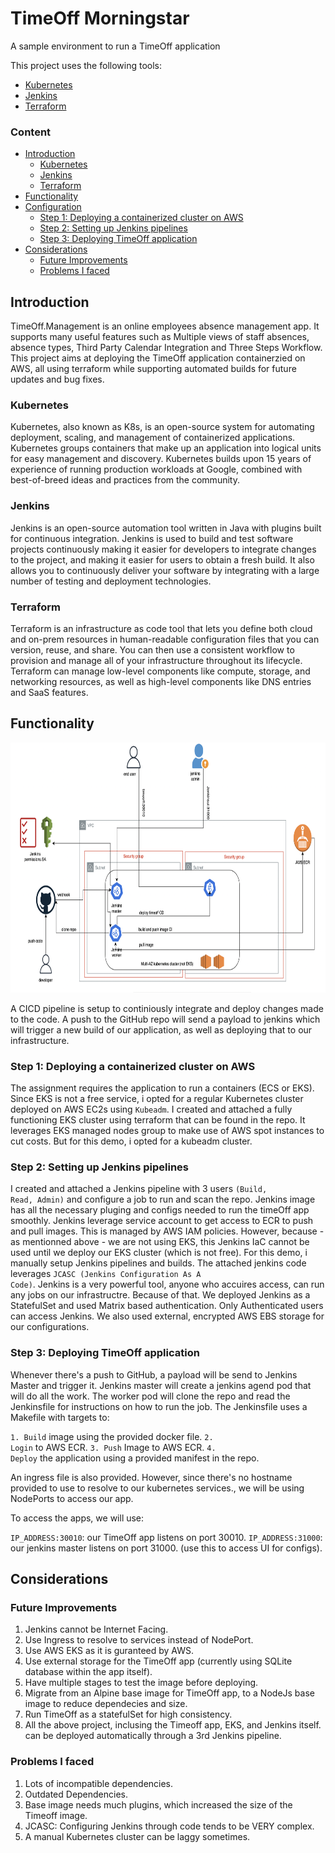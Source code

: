 # TimeOff Morningstar


A sample environment to run a TimeOff application 

This project uses the following tools:

- [Kubernetes](#Kubernetes)
- [Jenkins](#Jenkins)
- [Terraform](#Terraform)


### Content
- [Introduction](#Introduction)
  - [Kubernetes](#Kubernetes)
  - [Jenkins](#Jenkins)
  - [Terraform](#Terraform)
- [Functionality](#Functionality)
- [Configuration](#Configuration)
  - [Step 1: Deploying a containerized cluster on AWS](#Step-1-Deploying-a-containerized-cluster-on-AWS)
  - [Step 2: Setting up Jenkins pipelines](#Step-2-Setting-up-Jenkins-pipelines)
  - [Step 3: Deploying TimeOff application](#Step-3-Deploying-TimeOff-application)
- [Considerations](#Considerations)
  - [Future Improvements](#Future-Improvements)
  - [Problems I faced](#Problems-I-faced)




## Introduction


TimeOff.Management is an online employees absence management app. It supports many useful features such as Multiple views of staff absences, absence types, Third Party Calendar Integration and Three Steps Workflow.
This project aims at deploying the TimeOff application containerzied on AWS, all using terraform while supporting automated builds for future updates and bug fixes.




### Kubernetes

Kubernetes, also known as K8s, is an open-source system for automating deployment, scaling, and management of containerized applications.
Kubernetes groups containers that make up an application into logical units for easy management and discovery. Kubernetes builds upon 15 years of experience of running production workloads at Google, combined with best-of-breed ideas and practices from the community.




### Jenkins

Jenkins is an open-source automation tool written in Java with plugins built for continuous integration. Jenkins is used to build and test software projects continuously making it easier for developers to integrate changes to the project, and making it easier for users to obtain a fresh build. It also allows you to continuously deliver your software by integrating with a large number of testing and deployment technologies.


### Terraform

Terraform is an infrastructure as code tool that lets you define both cloud and on-prem resources in human-readable configuration files that you can version, reuse, and share. You can then use a consistent workflow to provision and manage all of your infrastructure throughout its lifecycle. Terraform can manage low-level components like compute, storage, and networking resources, as well as high-level components like DNS entries and SaaS features.




## Functionality

<p align="center">
  <img width="700" height="400" src="https://raw.githubusercontent.com/zedahmed144/Morningstar/master/solution-diagram.png?raw=true">
</p>

A CICD pipeline is setup to continiously integrate and deploy changes made to the code. A push to the GitHub repo will send a payload to jenkins which will trigger a new build of our application, as well as deploying that to our infrastructure.

### Step 1: Deploying a containerized cluster on AWS

The assignment requires the application to run a containers (ECS or EKS). Since EKS is not a free service, i opted for a regular Kubernetes cluster deployed on AWS EC2s using <code>Kubeadm</code>. 
I created and attached a fully functioning EKS cluster using terraform that can be found in the repo. It leverages EKS managed nodes group to make use of AWS spot instances to cut costs. But for this demo, i opted for a kubeadm cluster.


### Step 2: Setting up Jenkins pipelines

I created and attached a Jenkins pipeline with 3 users <code>(Build, Read, Admin)</code> and configure a job to run and scan the repo. Jenkins image has all the necessary pluging and configs needed to run the timeOff app smoothly. Jenkins leverage service account to get access to ECR to push and pull images. This is managed by AWS IAM policies. 
However, because - as mentionned above - we are not using EKS, this Jenkins IaC cannot be used until we deploy our EKS cluster (which is not free). For this demo, i manually setup Jenkins pipelines and builds. 
The attached jenkins code leverages <code>JCASC (Jenkins Configuration As A Code)</code>. 
Jenkins is a very powerful tool, anyone who accuires access, can run any jobs on our infrastructre. Because of that. We deployed Jenkins as a StatefulSet and used Matrix based authentication. Only Authenticated users can access Jenkins. We also used external, encrypted AWS EBS storage for our configurations.

### Step 3: Deploying TimeOff application

Whenever there's a push to GitHub, a payload will be send to Jenkins Master and trigger it. Jenkins master will create a jenkins agend pod that will do all the work. The worker pod will clone the repo and read the Jenkinsfile for instructions on how to run the job. The Jenkinsfile uses a Makefile with targets to:

<code>1. Build</code> image using the provided docker file.
<code>2. Login</code> to AWS ECR.
<code>3. Push</code> Image to AWS ECR.
<code>4. Deploy</code> the application using a provided manifest in the repo.

An ingress file is also provided. However, since there's no hostname provided to use to resolve to our kubernetes services., we will be using NodePorts to access our app. 

To access the apps, we will use:

<code>IP_ADDRESS:30010</code>: our TimeOff app listens on port 30010.
<code>IP_ADDRESS:31000</code>: our jenkins master listens on port 31000. (use this to access UI for configs).

## Considerations

### Future Improvements

1. Jenkins cannot be Internet Facing.
2. Use Ingress to resolve to services instead of NodePort.
3. Use AWS EKS as it is guranteed by AWS.
4. Use external storage for the TimeOff app (currently using SQLite database within the app itself).
5. Have multiple stages to test the image before deploying.
6. Migrate from an Alpine base image for TimeOff app, to a NodeJs base image to reduce dependecies and size.
7. Run TimeOff as a statefulSet for high consistency.
8. All the above project, inclusing the Timeoff app, EKS, and Jenkins itself. can be deployed automatically through a 3rd Jenkins pipeline.

### Problems I faced

1. Lots of incompatible dependencies.
2. Outdated Dependencies.
3. Base image needs much plugins, which increased the size of the Timeoff image.
4. JCASC: Configuring Jenkins through code tends to be VERY complex.
5. A manual Kubernetes cluster can be laggy sometimes.
